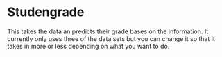 # Studengrade
This takes the data an predicts their grade bases on the information. It currently only uses three of the data sets but you can change it so that it takes in more or less depending on what you want to do.
